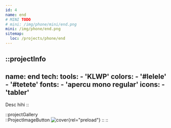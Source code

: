 ```yaml
---
id: 4
name: end
# MINI TODO
# mini: /img/phone/mini/end.png
mini: /img/phone/end.png
sitemap:
  loc: /projects/phone/end
---
```


::projectInfo
---
name: end
tech: 
    tools:
      - 'KLWP'
    colors:
      - '#lelele'
      - '#tetete'
    fonts:
      - 'apercu mono regular'
    icons:
      - 'tabler'
---
Desc hihi
::

::projectGallery  
  ::ProjectImageButton
    ![cover](/img/phone/end.png){rel="preload"}
  :: 
::

<!-- 
::projectFeatures
- Authentication with JWT token
- Custom notification & alert
- Interface customization
- Wikipedia API for search and data
- User search and library compare
:: -->
